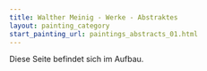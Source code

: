 ```yaml
---
title: Walther Meinig - Werke - Abstraktes
layout: painting_category
start_painting_url: paintings_abstracts_01.html
---
```


Diese Seite befindet sich im Aufbau.